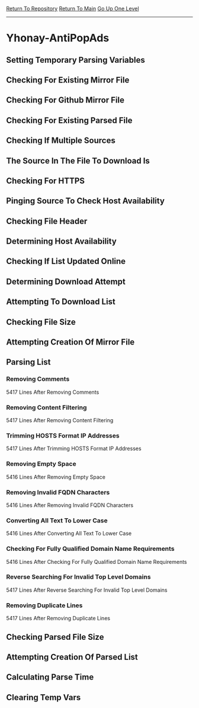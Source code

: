 [Return To Repository](https://github.com/deathbybandaid/piholeparser/)
[Return To Main](https://github.com/deathbybandaid/piholeparser/blob/master/RecentRunLogs/Mainlog.md)
[Go Up One Level](https://github.com/deathbybandaid/piholeparser/blob/master/RecentRunLogs/TopLevelScripts/30-Processing-Blacklists.md)
____________________________________
# Yhonay-AntiPopAds
## Setting Temporary Parsing Variables
## Checking For Existing Mirror File
## Checking For Github Mirror File
## Checking For Existing Parsed File
## Checking If Multiple Sources
## The Source In The File To Download Is
## Checking For HTTPS
## Pinging Source To Check Host Availability
## Checking File Header
## Determining Host Availability
## Checking If List Updated Online
## Determining Download Attempt
## Attempting To Download List
## Checking File Size
## Attempting Creation Of Mirror File
## Parsing List
### Removing Comments
5417 Lines After Removing Comments
### Removing Content Filtering
5417 Lines After Removing Content Filtering
### Trimming HOSTS Format IP Addresses
5417 Lines After Trimming HOSTS Format IP Addresses
### Removing Empty Space
5416 Lines After Removing Empty Space
### Removing Invalid FQDN Characters
5416 Lines After Removing Invalid FQDN Characters
### Converting All Text To Lower Case
5416 Lines After Converting All Text To Lower Case
### Checking For Fully Qualified Domain Name Requirements
5416 Lines After Checking For Fully Qualified Domain Name Requirements
### Reverse Searching For Invalid Top Level Domains
5417 Lines After Reverse Searching For Invalid Top Level Domains
### Removing Duplicate Lines
5417 Lines After Removing Duplicate Lines
## Checking Parsed File Size
## Attempting Creation Of Parsed List
## Calculating Parse Time
## Clearing Temp Vars
